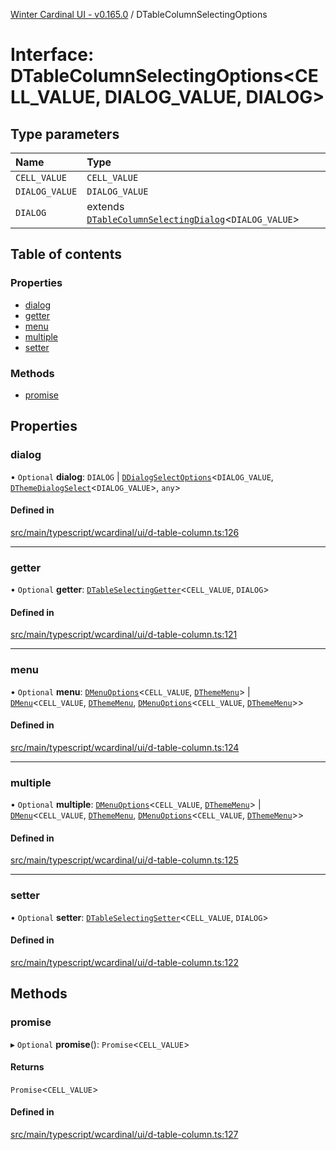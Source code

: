[Winter Cardinal UI - v0.165.0](../index.md) / DTableColumnSelectingOptions

# Interface: DTableColumnSelectingOptions<CELL_VALUE, DIALOG_VALUE, DIALOG\>

## Type parameters

| Name | Type |
| :------ | :------ |
| `CELL_VALUE` | `CELL_VALUE` |
| `DIALOG_VALUE` | `DIALOG_VALUE` |
| `DIALOG` | extends [`DTableColumnSelectingDialog`](DTableColumnSelectingDialog.md)<`DIALOG_VALUE`\> |

## Table of contents

### Properties

- [dialog](DTableColumnSelectingOptions.md#dialog)
- [getter](DTableColumnSelectingOptions.md#getter)
- [menu](DTableColumnSelectingOptions.md#menu)
- [multiple](DTableColumnSelectingOptions.md#multiple)
- [setter](DTableColumnSelectingOptions.md#setter)

### Methods

- [promise](DTableColumnSelectingOptions.md#promise)

## Properties

### dialog

• `Optional` **dialog**: `DIALOG` \| [`DDialogSelectOptions`](DDialogSelectOptions.md)<`DIALOG_VALUE`, [`DThemeDialogSelect`](DThemeDialogSelect.md)<`DIALOG_VALUE`\>, `any`\>

#### Defined in

[src/main/typescript/wcardinal/ui/d-table-column.ts:126](https://github.com/winter-cardinal/winter-cardinal-ui/blob/v0.165.0/src/main/typescript/wcardinal/ui/d-table-column.ts#L126)

___

### getter

• `Optional` **getter**: [`DTableSelectingGetter`](../index.md#dtableselectinggetter)<`CELL_VALUE`, `DIALOG`\>

#### Defined in

[src/main/typescript/wcardinal/ui/d-table-column.ts:121](https://github.com/winter-cardinal/winter-cardinal-ui/blob/v0.165.0/src/main/typescript/wcardinal/ui/d-table-column.ts#L121)

___

### menu

• `Optional` **menu**: [`DMenuOptions`](DMenuOptions.md)<`CELL_VALUE`, [`DThemeMenu`](DThemeMenu.md)\> \| [`DMenu`](../classes/DMenu.md)<`CELL_VALUE`, [`DThemeMenu`](DThemeMenu.md), [`DMenuOptions`](DMenuOptions.md)<`CELL_VALUE`, [`DThemeMenu`](DThemeMenu.md)\>\>

#### Defined in

[src/main/typescript/wcardinal/ui/d-table-column.ts:124](https://github.com/winter-cardinal/winter-cardinal-ui/blob/v0.165.0/src/main/typescript/wcardinal/ui/d-table-column.ts#L124)

___

### multiple

• `Optional` **multiple**: [`DMenuOptions`](DMenuOptions.md)<`CELL_VALUE`, [`DThemeMenu`](DThemeMenu.md)\> \| [`DMenu`](../classes/DMenu.md)<`CELL_VALUE`, [`DThemeMenu`](DThemeMenu.md), [`DMenuOptions`](DMenuOptions.md)<`CELL_VALUE`, [`DThemeMenu`](DThemeMenu.md)\>\>

#### Defined in

[src/main/typescript/wcardinal/ui/d-table-column.ts:125](https://github.com/winter-cardinal/winter-cardinal-ui/blob/v0.165.0/src/main/typescript/wcardinal/ui/d-table-column.ts#L125)

___

### setter

• `Optional` **setter**: [`DTableSelectingSetter`](../index.md#dtableselectingsetter)<`CELL_VALUE`, `DIALOG`\>

#### Defined in

[src/main/typescript/wcardinal/ui/d-table-column.ts:122](https://github.com/winter-cardinal/winter-cardinal-ui/blob/v0.165.0/src/main/typescript/wcardinal/ui/d-table-column.ts#L122)

## Methods

### promise

▸ `Optional` **promise**(): `Promise`<`CELL_VALUE`\>

#### Returns

`Promise`<`CELL_VALUE`\>

#### Defined in

[src/main/typescript/wcardinal/ui/d-table-column.ts:127](https://github.com/winter-cardinal/winter-cardinal-ui/blob/v0.165.0/src/main/typescript/wcardinal/ui/d-table-column.ts#L127)
